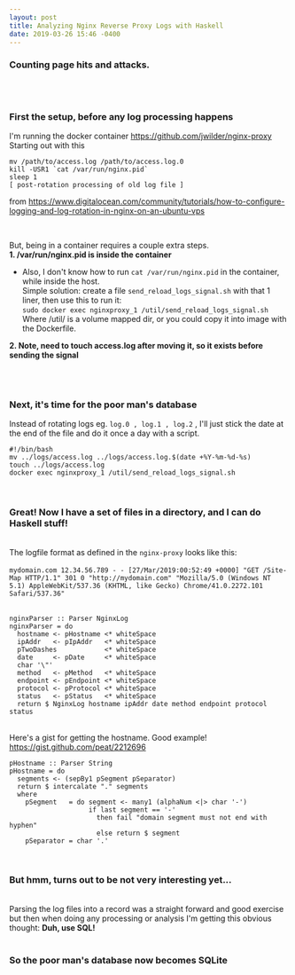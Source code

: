 ```yaml
---
layout: post
title: Analyzing Nginx Reverse Proxy Logs with Haskell
date: 2019-03-26 15:46 -0400
---
```

### Counting page hits and attacks.  
&nbsp;  
&nbsp;  

### First the setup, before any log processing happens
I'm running the docker container <https://github.com/jwilder/nginx-proxy>  
Starting out with this   
```
mv /path/to/access.log /path/to/access.log.0
kill -USR1 `cat /var/run/nginx.pid`
sleep 1
[ post-rotation processing of old log file ]
```
from <https://www.digitalocean.com/community/tutorials/how-to-configure-logging-and-log-rotation-in-nginx-on-an-ubuntu-vps>  
   
&nbsp;  

But, being in a container requires a couple extra steps.  
**1. /var/run/nginx.pid is inside the container**
* Also, I don't know how to run `cat /var/run/nginx.pid` in the container, while inside the host.  
Simple solution:  create a file `send_reload_logs_signal.sh` with that 1 liner, then use this to run it:  
`sudo docker exec nginxproxy_1 /util/send_reload_logs_signal.sh`  
Where /util/ is a volume mapped dir, or you could copy it into image with the Dockerfile.
  
**2. Note, need to touch access.log after moving it, so it exists before sending the signal**  
  
&nbsp;  
&nbsp;  
### Next, it's time for the poor man's database
Instead of rotating logs eg. `log.0 , log.1 , log.2` , I'll just stick the date at the end of the file and do it once a day with a script.  
```
#!/bin/bash
mv ../logs/access.log ../logs/access.log.$(date +%Y-%m-%d-%s)
touch ../logs/access.log
docker exec nginxproxy_1 /util/send_reload_logs_signal.sh
```
&nbsp;  
### Great!  Now I have a set of files in a directory, and I can do Haskell stuff!  
&nbsp;  
The logfile format as defined in the `nginx-proxy` looks like this:  
&nbsp;  
`mydomain.com 12.34.56.789 - - [27/Mar/2019:00:52:49 +0000] "GET /Site-Map HTTP/1.1" 301 0 "http://mydomain.com" "Mozilla/5.0 (Windows NT 5.1) AppleWebKit/537.36 (KHTML, like Gecko) Chrome/41.0.2272.101 Safari/537.36"`  
&nbsp;  
```
nginxParser :: Parser NginxLog
nginxParser = do
  hostname <- pHostname <* whiteSpace
  ipAddr   <- pIpAddr   <* whiteSpace
  pTwoDashes            <* whiteSpace
  date     <- pDate     <* whiteSpace
  char '\"'
  method   <- pMethod   <* whiteSpace
  endpoint <- pEndpoint <* whiteSpace
  protocol <- pProtocol <* whiteSpace
  status   <- pStatus   <* whiteSpace
  return $ NginxLog hostname ipAddr date method endpoint protocol status

```
&nbsp;  
Here's a gist for getting the hostname.  Good example!  
<https://gist.github.com/peat/2212696>
&nbsp;  
```
pHostname :: Parser String
pHostname = do
  segments <- (sepBy1 pSegment pSeparator)
  return $ intercalate "." segments
  where
    pSegment   = do segment <- many1 (alphaNum <|> char '-')
                    if last segment == '-'
                      then fail "domain segment must not end with hyphen"
                      else return $ segment
    pSeparator = char '.'
```
&nbsp;  
### But hmm, turns out to be not very interesting yet...
&nbsp;  
Parsing the log files into a record was a straight forward and good exercise but then when doing any processing or analysis I'm getting this obvious thought:  **Duh, use SQL!**  
&nbsp;  
### So the poor man's database now becomes SQLite
